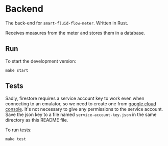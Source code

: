 # Backend
The back-end for `smart-fluid-flow-meter`. Written in Rust.

Receives measures from the meter and stores them in a database.

## Run

To start the development version:

```
make start
```

## Tests

Sadly, firestore requires a service account key to work even when connecting to an emulator, so we need to create one from [google cloud console](https://console.cloud.google.com/iam-admin/serviceaccounts). It's not necessary to give any permissions to the service account. Save the json key to a file named `service-account-key.json` in the same directory as this README file.

To run tests:

```
make test
```
